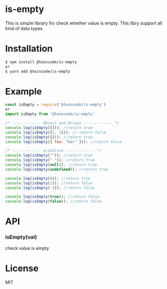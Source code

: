 # is-empty
This is simple library fro check whether value is empty. This libry support all kind of data types 

# Installation
```sh
$ npm install @twincode/is-empty
or
$ yarn add @twincode/is-empty
```
# Example

```js
const isEmpty = require('@twincode/is-empty')
or
import isEmpty from '@twincode/is-empty'

/* ------------- Object and Arrays ------------- */
console.log(isEmpty([])); //return true
console.log(isEmpty([1, 2])); // return false
console.log(isEmpty({})); //return true
console.log(isEmpty({ foo: "bar" })); //return false

/* ------------- primitive ------------- */
console.log(isEmpty("")); //return true
console.log(isEmpty(" ")); //return true
console.log(isEmpty(null)); //return true
console.log(isEmpty(undefined)); //return true

console.log(isEmpty(0)); //return true
console.log(isEmpty(1)); //return false
console.log(isEmpty(-1)); //return false

console.log(isEmpty(true)); //return false
console.log(isEmpty(false)); //return false

```

# API
### isEmpty(val)
check value is empty

# License
MIT